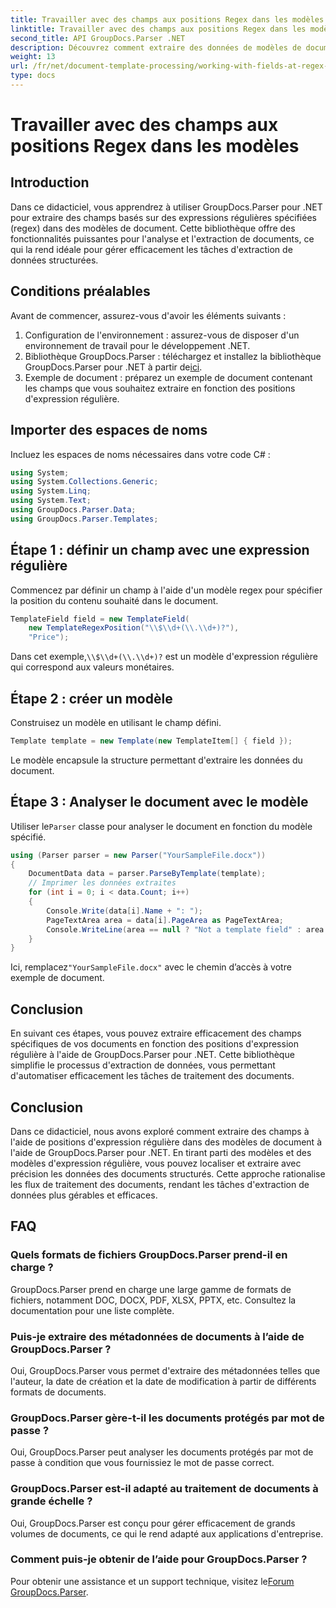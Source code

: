 ```yaml
---
title: Travailler avec des champs aux positions Regex dans les modèles
linktitle: Travailler avec des champs aux positions Regex dans les modèles
second_title: API GroupDocs.Parser .NET
description: Découvrez comment extraire des données de modèles de documents à l'aide de positions d'expression régulière avec GroupDocs.Parser pour .NET. Automatisez efficacement vos tâches d’extraction de données.
weight: 13
url: /fr/net/document-template-processing/working-with-fields-at-regex-positions-in-templates/
type: docs
---
```

# Travailler avec des champs aux positions Regex dans les modèles

## Introduction
Dans ce didacticiel, vous apprendrez à utiliser GroupDocs.Parser pour .NET pour extraire des champs basés sur des expressions régulières spécifiées (regex) dans des modèles de document. Cette bibliothèque offre des fonctionnalités puissantes pour l'analyse et l'extraction de documents, ce qui la rend idéale pour gérer efficacement les tâches d'extraction de données structurées.
## Conditions préalables
Avant de commencer, assurez-vous d'avoir les éléments suivants :
1. Configuration de l'environnement : assurez-vous de disposer d'un environnement de travail pour le développement .NET.
2.  Bibliothèque GroupDocs.Parser : téléchargez et installez la bibliothèque GroupDocs.Parser pour .NET à partir de[ici](https://releases.groupdocs.com/parser/net/).
3. Exemple de document : préparez un exemple de document contenant les champs que vous souhaitez extraire en fonction des positions d'expression régulière.

## Importer des espaces de noms
Incluez les espaces de noms nécessaires dans votre code C# :
```csharp
using System;
using System.Collections.Generic;
using System.Linq;
using System.Text;
using GroupDocs.Parser.Data;
using GroupDocs.Parser.Templates;
```
## Étape 1 : définir un champ avec une expression régulière
Commencez par définir un champ à l'aide d'un modèle regex pour spécifier la position du contenu souhaité dans le document.
```csharp
TemplateField field = new TemplateField(
    new TemplateRegexPosition("\\$\\d+(\\.\\d+)?"),
    "Price");
```
 Dans cet exemple,`\\$\\d+(\\.\\d+)?` est un modèle d'expression régulière qui correspond aux valeurs monétaires.
## Étape 2 : créer un modèle
Construisez un modèle en utilisant le champ défini.
```csharp
Template template = new Template(new TemplateItem[] { field });
```
Le modèle encapsule la structure permettant d'extraire les données du document.
## Étape 3 : Analyser le document avec le modèle
 Utiliser le`Parser` classe pour analyser le document en fonction du modèle spécifié.
```csharp
using (Parser parser = new Parser("YourSampleFile.docx"))
{
    DocumentData data = parser.ParseByTemplate(template);
    // Imprimer les données extraites
    for (int i = 0; i < data.Count; i++)
    {
        Console.Write(data[i].Name + ": ");
        PageTextArea area = data[i].PageArea as PageTextArea;
        Console.WriteLine(area == null ? "Not a template field" : area.Text);
    }
}
```
 Ici, remplacez`"YourSampleFile.docx"` avec le chemin d’accès à votre exemple de document.

## Conclusion
En suivant ces étapes, vous pouvez extraire efficacement des champs spécifiques de vos documents en fonction des positions d'expression régulière à l'aide de GroupDocs.Parser pour .NET. Cette bibliothèque simplifie le processus d'extraction de données, vous permettant d'automatiser efficacement les tâches de traitement des documents.

## Conclusion
Dans ce didacticiel, nous avons exploré comment extraire des champs à l'aide de positions d'expression régulière dans des modèles de document à l'aide de GroupDocs.Parser pour .NET. En tirant parti des modèles et des modèles d'expression régulière, vous pouvez localiser et extraire avec précision les données des documents structurés. Cette approche rationalise les flux de traitement des documents, rendant les tâches d'extraction de données plus gérables et efficaces.

## FAQ
### Quels formats de fichiers GroupDocs.Parser prend-il en charge ?
GroupDocs.Parser prend en charge une large gamme de formats de fichiers, notamment DOC, DOCX, PDF, XLSX, PPTX, etc. Consultez la documentation pour une liste complète.
### Puis-je extraire des métadonnées de documents à l’aide de GroupDocs.Parser ?
Oui, GroupDocs.Parser vous permet d'extraire des métadonnées telles que l'auteur, la date de création et la date de modification à partir de différents formats de documents.
### GroupDocs.Parser gère-t-il les documents protégés par mot de passe ?
Oui, GroupDocs.Parser peut analyser les documents protégés par mot de passe à condition que vous fournissiez le mot de passe correct.
### GroupDocs.Parser est-il adapté au traitement de documents à grande échelle ?
Oui, GroupDocs.Parser est conçu pour gérer efficacement de grands volumes de documents, ce qui le rend adapté aux applications d'entreprise.
### Comment puis-je obtenir de l’aide pour GroupDocs.Parser ?
 Pour obtenir une assistance et un support technique, visitez le[Forum GroupDocs.Parser](https://forum.groupdocs.com/c/parser/17).